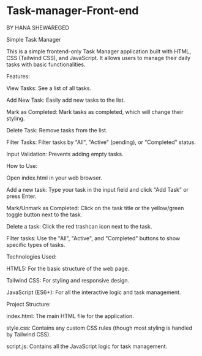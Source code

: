 # Task-manager-Front-end
BY HANA SHEWAREGED
 
 
 Simple Task Manager

This is a simple frontend-only Task Manager application built with HTML, CSS (Tailwind CSS), and JavaScript. It allows users to manage their daily tasks with basic functionalities.

Features:

View Tasks: See a list of all tasks.

Add New Task: Easily add new tasks to the list.

Mark as Completed: Mark tasks as completed, which will change their styling.

Delete Task: Remove tasks from the list.

Filter Tasks: Filter tasks by "All", "Active" (pending), or "Completed" status.

Input Validation: Prevents adding empty tasks.

How to Use:

Open index.html in your web browser.

Add a new task: Type your task in the input field and click "Add Task" or press Enter.

Mark/Unmark as Completed: Click on the task title or the yellow/green toggle button next to the task.

Delete a task: Click the red trashcan icon next to the task.

Filter tasks: Use the "All", "Active", and "Completed" buttons to show specific types of tasks.

Technologies Used:

HTML5: For the basic structure of the web page.

Tailwind CSS: For styling and responsive design.

JavaScript (ES6+): For all the interactive logic and task management.

Project Structure:

index.html: The main HTML file for the application.

style.css: Contains any custom CSS rules (though most styling is handled by Tailwind CSS).

script.js: Contains all the JavaScript logic for task management.
